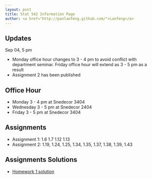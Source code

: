 ```yaml
---
layout: post
title: Stat 542 Information Page
author: <a href="http://panlanfeng.github.com/">Lanfeng</a>
---
```

## Updates
Sep 04, 5 pm  

 - Monday office hour changes to 3 - 4 pm to avoid conflict with department seminar. Friday office hour will extend as 3 - 5 pm as a result
 - Assignment 2 has been published

## Office Hour
 - Monday 3 - 4 pm at Snedecor 3404
 - Wednesday 3 - 5 pm at Snedecor 2404
 - Friday 3 - 5 pm at Snedecor 3404

## Assignments  
  - Assignment 1: 1.6 1.7 1.12 1.13
  - Assignment 2: 1.19, 1.24, 1.25, 1.34, 1.35, 1.37, 1.38, 1.39, 1.43 

## Assignments Solutions
 - [Homework 1 solution](http://www.public.iastate.edu/~pan/doc/stat542/stat542_hw1.pdf)




